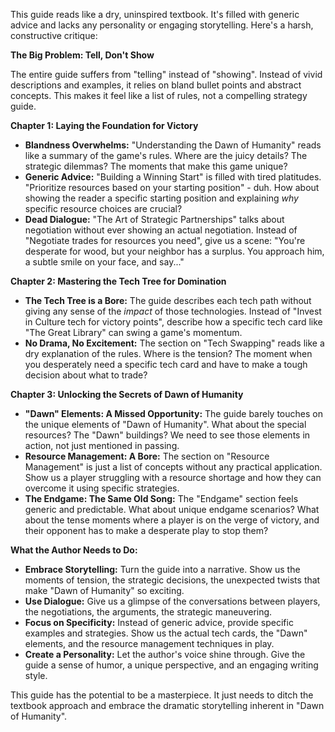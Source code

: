 This guide reads like a dry, uninspired textbook.  It's filled with generic advice and lacks any personality or engaging storytelling.  Here's a harsh, constructive critique:

**The Big Problem: Tell, Don't Show**

The entire guide suffers from "telling" instead of "showing".  Instead of vivid descriptions and examples, it relies on bland bullet points and abstract concepts.  This makes it feel like a list of rules, not a compelling strategy guide.

**Chapter 1: Laying the Foundation for Victory**

* **Blandness Overwhelms:**  "Understanding the Dawn of Humanity" reads like a summary of the game's rules.  Where are the juicy details? The strategic dilemmas? The moments that make this game unique?
* **Generic Advice:** "Building a Winning Start" is filled with tired platitudes.  "Prioritize resources based on your starting position" - duh.  How about showing the reader a specific starting position and explaining *why* specific resource choices are crucial?
* **Dead Dialogue:**  "The Art of Strategic Partnerships" talks about negotiation without ever showing an actual negotiation.  Instead of "Negotiate trades for resources you need", give us a scene:  "You're desperate for wood, but your neighbor has a surplus. You approach him, a subtle smile on your face, and say..."

**Chapter 2: Mastering the Tech Tree for Domination**

* **The Tech Tree is a Bore:**  The guide describes each tech path without giving any sense of the *impact* of those technologies.  Instead of "Invest in Culture tech for victory points", describe how a specific tech card like "The Great Library" can swing a game's momentum.
* **No Drama, No Excitement:**  The section on "Tech Swapping" reads like a dry explanation of the rules. Where is the tension? The moment when you desperately need a specific tech card and have to make a tough decision about what to trade? 

**Chapter 3: Unlocking the Secrets of Dawn of Humanity**

* **"Dawn" Elements: A Missed Opportunity:**  The guide barely touches on the unique elements of "Dawn of Humanity".  What about the special resources? The "Dawn" buildings?  We need to see those elements in action, not just mentioned in passing.
* **Resource Management: A Bore:**  The section on "Resource Management" is just a list of concepts without any practical application.  Show us a player struggling with a resource shortage and how they can overcome it using specific strategies.
* **The Endgame: The Same Old Song:**  The "Endgame" section feels generic and predictable.  What about unique endgame scenarios? What about the tense moments where a player is on the verge of victory, and their opponent has to make a desperate play to stop them?

**What the Author Needs to Do:**

* **Embrace Storytelling:**  Turn the guide into a narrative. Show us the moments of tension, the strategic decisions, the unexpected twists that make "Dawn of Humanity" so exciting.
* **Use Dialogue:**  Give us a glimpse of the conversations between players, the negotiations, the arguments, the strategic maneuvering.
* **Focus on Specificity:**  Instead of generic advice, provide specific examples and strategies. Show us the actual tech cards, the "Dawn" elements, and the resource management techniques in play. 
* **Create a Personality:**  Let the author's voice shine through. Give the guide a sense of humor, a unique perspective, and an engaging writing style.

This guide has the potential to be a masterpiece. It just needs to ditch the textbook approach and embrace the dramatic storytelling inherent in "Dawn of Humanity".